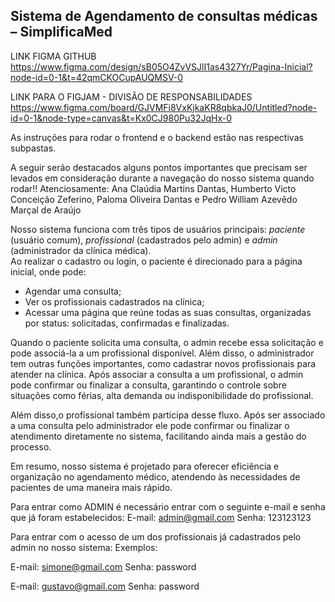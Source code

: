 Sistema de Agendamento de consultas médicas – SimplificaMed
-----------------------------------------------------------

LINK FIGMA GITHUB https://www.figma.com/design/sB05O4ZvVSJlI1as4327Yr/Pagina-Inicial?node-id=0-1&t=42qmCKOCupAUQMSV-0

LINK PARA O FIGJAM - DIVISÃO DE RESPONSABILIDADES https://www.figma.com/board/GJVMFi8VxKjkaKR8qbkaJ0/Untitled?node-id=0-1&node-type=canvas&t=Kx0CJ980Pu32JqHx-0

As instruções para rodar o frontend e o backend estão nas respectivas subpastas.

A seguir serão destacados alguns pontos importantes que precisam ser levados em consideração durante a navegação do nosso sistema quando rodar!!
Atenciosamente: Ana Claúdia Martins Dantas, Humberto Victo Conceição Zeferino, Paloma Oliveira Dantas e Pedro William Azevêdo Marçal de Araújo

Nosso sistema funciona com três tipos de usuários principais: *paciente* (usuário comum), *profissional* (cadastrados pelo admin) e *admin* (administrador da clínica médica).  
Ao realizar o cadastro ou login, o paciente é direcionado para a página inicial, onde pode:  
- Agendar uma consulta;  
- Ver os profissionais cadastrados na clínica;  
- Acessar uma página que reúne todas as suas consultas, organizadas por status: solicitadas, confirmadas e finalizadas.  

Quando o paciente solicita uma consulta, o admin recebe essa solicitação e pode associá-la a um profissional disponível. Além disso, o administrador tem outras funções importantes, como cadastrar novos profissionais para atender na clínica. Após associar a consulta a um profissional, o admin pode confirmar ou finalizar a consulta, garantindo o controle sobre situações como férias, alta demanda ou indisponibilidade do profissional.  

Além disso,o profissional também participa desse fluxo. Após ser associado a uma consulta pelo administrador ele pode confirmar ou finalizar o atendimento diretamente no sistema, facilitando ainda mais a gestão do processo.  

Em resumo, nosso sistema é projetado para oferecer eficiência e organização no agendamento médico, atendendo às necessidades de pacientes de uma maneira mais rápido.

Para entrar como ADMIN é necessário entrar com o seguinte e-mail e senha que já foram estabelecidos: 
E-mail: admin@gmail.com
Senha: 123123123

Para entrar com o acesso de um dos profissionais já cadastrados pelo admin no nosso sistema:
Exemplos:

E-mail: simone@gmail.com
Senha: password

E-mail: gustavo@gmail.com
Senha: password

